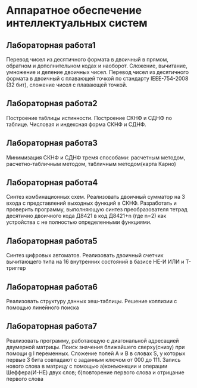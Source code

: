 <h1>Аппаратное обеспечение интеллектуальных систем</h1>
<h2>Лабораторная работа1</h2>
<p>Перевод чисел из десятичного формата в двоичный в прямом, обратном и дополнительном кодах и наоборот. Сложение, вычитание, умножение и деление двоичных чисел. Перевод чисел из десятичного формата в двоичный с плавающей точкой по стандарту IEEE-754-2008 (32 бит), сложение чисел с плавающей точкой.</p>
<h2>Лабораторная работа2</h2>
<p>Построение таблицы истинности. Построение СКНФ и СДНФ по таблице. Числовая и индексная форма СКНФ и СДНФ.</p>
<h2>Лабораторная работа3</h2>
<p>Минимизация СКНФ и СДНФ тремя способами: расчетным методом, расчетно-табличным методом, табличным методом(карта Карно)</p>
<h2>Лабораторная работа4</h2>
<p>Синтез комбинационных схем. Реализовать двоичный сумматор на 3 входа с представлений выходных функций в СКНФ. Разработать и проверить программу, выполняющую синтез преобразователя тетрад десятично двоичного кода Д8421 в код Д8421+n (где n=2) как устройства с не полностью определенными функциями.</p>
<h2>Лабораторная работа5</h2>
<p>Синтез цифровых автоматов. Реализовать двоичный счетчик вычитающего типа на 16 внутренних состояний в базисе НЕ-И ИЛИ и Т-триггер</p>
<h2>Лабораторная работа6</h2>
<p>Реализовать структуру данных хеш-таблицы. Решение коллизии с помощью линейного поиска</p>
<h2>Лабораторная работа7</h2>
<p>Реализовать программу, работающую с диагональной адресацией двумерной матрицы. Поиск значения ближайшего сверху(снизу) при помощи g l переменных. Сложение полей A и B в словах S, у которых первые 3 бита совпадают с заданным ключом от 000 до 111. Запись нового слова в матрицу с помощью а)конъюнкции и операции Шеффера(И-НЕ) двух слов; б)повторение первого слова и отрицание первого слова</p>
